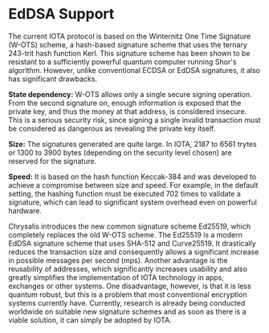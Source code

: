 # EdDSA Support

The current IOTA protocol is based on the Winternitz One Time Signature (W-OTS) scheme, a hash-based signature scheme that uses the ternary 243-trit hash function Kerl. 
This signature scheme has been shown to be resistant to a sufficiently powerful quantum computer running Shor's algorithm. However, unlike conventional ECDSA or EdDSA 
signatures, it also has significant drawbacks.

**State dependency:** W-OTS allows only a single secure signing operation. From the second signature on, enough information is exposed that the private key, and thus the money at that address, is considered insecure. This is a serious security risk, since signing a single invalid transaction must be considered as dangerous as revealing the private key itself.

**Size:** The signatures generated are quite large. In IOTA, 2187 to 6561 trytes or 1300 to 3900 bytes (depending on the security level chosen) are reserved for the signature.

**Speed:** It is based on the hash function Keccak-384 and was developed to achieve a compromise between size and speed. For example, in the default setting, the hashing function must be executed 702 times to validate a signature, which can lead to significant system overhead even on powerful hardware.

Chrysalis introduces the new common signature scheme Ed25519, which completely replaces the old W-OTS scheme. The Ed25519 is a modern EdDSA signature scheme that uses SHA-512 and Curve25519. It drastically reduces the transaction size and consequently allows a significant increase in possible messages per second (mps). Another advantage is the reusability of addresses, which significantly increases usability and also greatly simplifies the implementation of IOTA technology in apps, exchanges or other systems. One disadvantage, however, is that it is less quantum robust, but this is a problem that most conventional encryption systems currently have. Currently, research is already being conducted worldwide on suitable new signature schemes and as soon as there is a viable solution, it can simply be adopted by IOTA.
